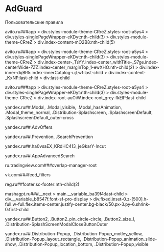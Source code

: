 # AdGuard

Пользовательские правила

avito.ru###app > div.styles-module-theme-CRreZ.styles-root-a5ys4 > div.styles-singlePageWrapper-eKDyt:nth-child(3) > div.styles-module-theme-CRreZ > div.index-content-mO2B8:nth-child(5)

avito.ru###app > div.styles-module-theme-CRreZ.styles-root-a5ys4 > div.styles-singlePageWrapper-eKDyt:nth-child(3) > div.styles-module-theme-CRreZ > div.index-center-_TsYY.index-center_withTitle-_S7ge.index-centerWide-_7ZZ_.index-center_marginTop_1-ewXHO:nth-child(2) > div.index-inner-dqBR5.index-innerCatalog-ujLwf:last-child > div.index-content-_KxNP:last-child > div:last-child

avito.ru###app > div.styles-module-theme-CRreZ.styles-root-a5ys4 > div.styles-singlePageWrapper-eKDyt:nth-child(3) > div.styles-module-theme-CRreZ > div.index-root-auOiW.index-root_grey-fkElP:last-child

yandex.ru##.Modal, .Modal_visible, .Modal_hasAnimation, .Modal_theme_normal, .Distribution-Splashscreen, .SplashscreenDefault, .SplashscreenDefault_outer-cross

yandex.ru##.AdvOffers

yandex.ru##.Prevention, .SearchPrevention

yandex.ru##.ha0vsaEX_KRdHC413_jeGkarY-Incut

yandex.ru##.AppAdvancedSearch

ru.tradingview.com###overlap-manager-root

vk.com###feed_filters

reg.ru##footer.sc-footer:nth-child(2)

mashagpt.ru###__next > main.__variable_ba39f4:last-child > div.__variable_b8547f.font-sf-pro-display > div.fixed.inset-0.z-\[500\].h-full.w-full.flex.items-center.justify-center.bg-black\/50.px-3.py-6.shrink-0:first-child

yandex.ru##.Button2, .Button2_pin_circle-circle, .Button2_size_l, .Distribution-SplashScreenModalCloseButtonOuter

yandex.ru##.Distribution-Popup, .Distribution-Popup_motley_yellow, .Distribution-Popup_layout_rectangle, .Distribution-Popup_animation_slide-show, .Distribution-Popup_location_bottom, .Distribution-Popup_visible
